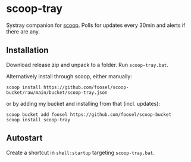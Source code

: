 # scoop-tray

Systray companion for [scoop](https://scoop.sh). Polls for updates every 30min and alerts if there are any. 

## Installation

Download release zip and unpack to a folder. Run `scoop-tray.bat`.

Alternatively install through scoop, either manually: 

```
scoop install https://github.com/foosel/scoop-bucket/raw/main/bucket/scoop-tray.json
```

or by adding my bucket and installing from that (incl. updates):

```
scoop bucket add foosel https://github.com/foosel/scoop-bucket
scoop install scoop-tray
```

## Autostart

Create a shortcut in `shell:startup` targeting `scoop-tray.bat`.
